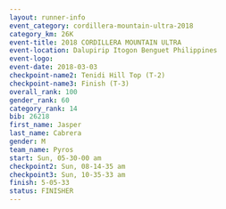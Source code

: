 ```yaml
---
layout: runner-info 
event_category: cordillera-mountain-ultra-2018 
category_km: 26K 
event-title: 2018 CORDILLERA MOUNTAIN ULTRA 
event-location: Dalupirip Itogon Benguet Philippines 
event-logo: 
event-date: 2018-03-03 
checkpoint-name2: Tenidi Hill Top (T-2) 
checkpoint-name3: Finish (T-3) 
overall_rank: 100
gender_rank: 60
category_rank: 14
bib: 26218
first_name: Jasper
last_name: Cabrera
gender: M
team_name: Pyros
start: Sun, 05-30-00 am
checkpoint2: Sun, 08-14-35 am
checkpoint3: Sun, 10-35-33 am
finish: 5-05-33
status: FINISHER
---
```

